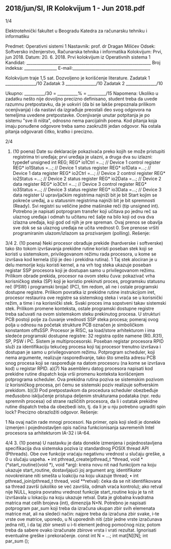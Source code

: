 2018/jun/SI, IR Kolokvijum 1 - Jun 2018.pdf
--------------------------------------------------------------------------------


1/4 
 
Elektrotehnički fakultet u Beogradu 
Katedra za računarsku tehniku i informatiku 
 
Predmet: Operativni sistemi 1 
Nastavnik: prof. dr Dragan Milićev 
Odsek: Softversko inženjerstvo, Računarska tehnika i informatika 
Kolokvijum: Prvi, jun 2018. 
Datum: 20. 6. 2018. 
Prvi kolokvijum iz Operativnih sistema 1 
Kandidat: _____________________________________________________________ 
Broj indeksa: ________________  E-mail:______________________________________ 
 
Kolokvijum traje 1,5 sat. Dozvoljeno je korišćenje literature. 
Zadatak 1 _______________/10   Zadatak 3 _______________/10 
Zadatak 2 _______________/10    
 
Ukupno: __________/30 = __________% = _________/15 
Napomena: Ukoliko  u zadatku  nešto  nije dovoljno precizno definisano, student treba da 
uvede razumnu pretpostavku, da je uokviri (da bi se lakše prepoznala prilikom ocenjivanja) i 
da  nastavi  da  izgrađuje  preostali  deo  svog  odgovora  na  temeljima  uvedene  pretpostavke. 
Ocenjivanje unutar potpitanja je po sistemu "sve ili ništa", odnosno nema parcijalnih poena. 
Kod  pitanja koja imaju ponuđene odgovore treba samo zaokružiti jedan  odgovor.  Na  ostala 
pitanja odgovarati čitko, kratko i precizno. 
 

2/4 
1. (10 poena) 
Date  su  deklaracije  pokazivača  preko  kojih  se  može  pristupiti  registrima  tri  uređaja;  prvi 
uređaja je ulazni, a druga dva su izlazni: 
typedef unsigned int REG; 
REG* io1Ctrl =...;   // Device 1 control register 
REG* io1Status =...; // Device 1 status register 
REG* io1Data =...;   // Device 1 data register 
REG* io2Ctrl =...;   // Device 2 control register 
REG* io2Status =...; // Device 2 status register 
REG* io2Data =...;   // Device 2 data register 
REG* io3Ctrl =...;   // Device 3 control register 
REG* io3Status =...; // Device 3 status register 
REG* io3Data =...;   // Device 3 data register 
U  upravljačkim  registrima  najniži  bit  je  bit Start kojim  se  pokreće  uređaj,  a  u  statusnim 
registrima najniži bit je bit spremnosti (Ready). Svi registri su veličine jedne mašinske reči 
(tip unsigned int). 
Potrebno  je  napisati potprogram transfer koji  učitava  po  jednu  reč  sa  ulaznog uređaja  i 
odmah tu učitanu reč šalje na bilo  koji  od  ova  dva izlazna uređaja,  koji  god  od  njih  je  pre 
spreman.  Ovaj  prenos  se  obavlja  sve  dok  se  sa  ulaznog  uređaja  ne  učita  vrednost  0.  Sve 
prenose vršiti programiranim ulazom/izlazom sa prozivanjem (polling). 
Rešenje: 

3/4 
2. (10 poena) 
Neki procesor obrađuje prekide (hardverske i softverske) tako što tokom izvršavanja prekidne 
rutine  koristi  poseban  stek  koji  se  koristi  u  sistemskom,  privilegovanom  režimu  rada 
procesora, u kome se izvršava kod kernela (čiji je deo i prekidna rutina).
1
 Taj stek alociran je u 
delu memorije koju koristi kernel, a na vrh tog steka ukazuje poseban registar SSP procesora 
koji je dostupan samo u privilegovanom režimu.  
Prilikom obrade prekida, procesor na ovom steku čuva: pokazivač vrha korisničkog steka (SP) 
koji je koristio prekinuti proces, programsku statusnu reč (PSW) i programski brojač (PC), 
tim  redom, ali ne i ostale programski dostupne registre. Prilikom povratka iz prekidne rutine 
instrukcijom iret, procesor restaurira ove registre sa sistemskog steka i vraća se u korisnički 
režim, a time i na korisnički stek. 
Svaki   proces   ima   sopstveni   takav   sistemski   stek. Prilikom   promene   konteksta,   ostale 
programski dostupne registre treba sačuvati na ovom sistemskom steku prekinutog procesa. U 
strukturi PCB postoji polje za čuvanje vrednosti SSP steka procesa; pomeraj ovog polja u 
odnosu na početak strukture PCB označen je simboličkom konstantom offsSSP. 
Procesor  je  RISC,  sa load/store arhitekturom i ima sledeće programski dostupne registre: 32 
registra opšte namene (R0..R31), SP, PSW i PC. 
Sistem je multiprocesorski. Poseban registar procesora RPID služi za identifikaciju tekućeg 
procesa  koji  taj  procesor  trenutno  izvršava  i  dostupan  je  samo  u  privilegovanom  režimu. 
Potprogram scheduler,  koji nema  argumente,  realizuje  raspoređivanje,  tako  što  smešta 
adresu PCB onog procesa koji se raspoređuje na datom procesoru (na kome se izvršava kod) u 
registar RPID. 
a)(7) Na asembleru datog procesora napisati kod prekidne rutine dispatch koja vrši promenu 
konteksta korišćenjem potprograma scheduler.  Ova  prekidna  rutina  poziva  se  sistemskim 
pozivom iz korisničkog procesa, pri čemu se sistemski poziv realizuje softverskim prekidom. 
b)(3)   Pod   pretpostavkom   da   procedura scheduler obezbeđuje  međusobno  isključenje 
pristupa  deljenim  strukturama  podataka  (npr.  redu  spremnih  procesa)  od  strane  različitih 
procesora,  da  li  i  ostatak  prekidne  rutine dispatch treba  da  obezbedi  isto,  tj.  da  li  je  u  nju 
potrebno ugraditi spin lock? Precizno obrazložiti odgovor. 
Rešenje: 
                                                 
1
 Na ovaj način rade mnogi procesori. Na primer, opis koji sledi je donekle izmenjen i pojednostavljen opis 
načina funkcionisanja savremenih Intel procesora sa arhitekturom IA-32 i IA-64. 

4/4 
3. (10 poena) 
U nastavku je data donekle izmenjena i pojednostavljena specifikacija dva sistemska poziva iz 
standardnog POSIX  thread API  (Pthreads). Obe ove funkcije vraćaju negativnu vrednost u 
slučaju greške, a 0 u slučaju uspeha. 
• int  pthread_create(pthread_t  *thread,  void  *(*start_routine)(void  *), 
void  *arg):   kreira   novu   nit   nad   funkcijom   na   koju   ukazuje start_routine, 
dostavljajući joj argument arg; identifikator novokreirane niti smešta u loakciju na koju 
ukazuje thread; 
• int  pthread_join(pthread_t  thread,  void  **retval):  čeka  da  se  nit 
identifikovana  sa thread završi  (ukoliko  se  već  završila,  odmah  vraća  kontrolu);  ako 
retval nije NULL,  kopira  povratnu  vrednost  funkcije start_routine koju  je  ta  nit 
izvršavala u lokaciju na koju ukazuje retval. 
Data  je  globalna  kvadratna  matrica mat celih  brojeva  (int),  dimenzija N×N.  Potrebno  je 
napisati potprogram par_sum koji treba da izračuna ukupan zbir svih elemenata matrice mat, 
ali na sledeći način: najpre treba da izračuna zbir svake, i-te vrste ove matrice, uporedo, u N 
uporednih niti (zbir jedne vrste izračunava jedna nit), i da taj zbir smesti u i-ti element jednog 
pomoćnog  niza;  potom  treba  da  sabere  ovako  izračunate  zbirove  vrsta  i  vrati  rezultat. 
Ignorisati eventualne greške i prekoračenje. 
const int N = ...; 
int mat[N][N]; 
int par_sum (); 